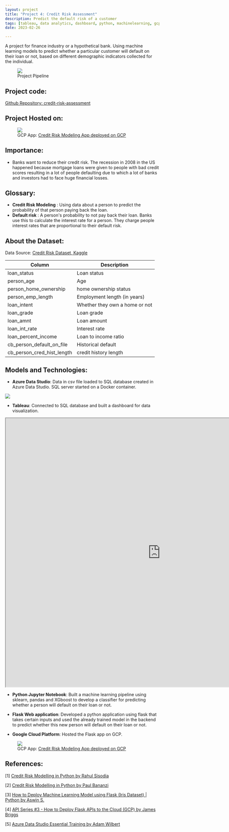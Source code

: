 ```yaml
---
layout: project
title: "Project 4: Credit Risk Assessment"
description: Predict the default risk of a customer
tags: [tableau, data analytics, dashboard, python, machinelearning, gcp, azure, flask, creditriskassessment]
date: 2023-02-26

---
```


A project for finance industry or a hypothetical bank. Using machine learning models to predict whether a particular customer will default on their loan or not, based on different demographic indicators collected for the individual.

<figure>
    <img src="{{site.baseurl}}/assets/project_pipeline.jpeg">
    <figcaption>Project Pipeline</figcaption>
</figure>   

## Project code: 
<a href="https://github.com/hadiahameed/credit-risk-assessment">Github Repository: credit-risk-assessment</a>

## Project Hosted on: 

<figure>
    <img src="{{site.baseurl}}/assets/gcp.png">
    <figcaption>GCP App: <a href="https://rich-implement-381517.ue.r.appspot.com/">Credit Risk Modeling App deployed on GCP</a></figcaption>
</figure>  


## Importance:
- Banks want to reduce their credit risk. The recession in 2008 in the US happened because mortgage loans were given to people with bad credit scores resulting in a lot of people defaulting due to which a lot of banks and investors had to face huge financial losses.

## Glossary:

- **Credit Risk Modeling** : Using data about a person to predict the probability of that person paying back the loan.
- **Default risk** : A person's probability to not pay back their loan. Banks use this to calculate the interest rate for a person. They charge people interest rates that are proportional to their default risk.

## About the Dataset:

Data Source: <a href="https://www.kaggle.com/datasets/laotse/credit-risk-dataset"> Credit Risk Dataset, Kaggle</a> 

| Column | Description |
| --- | --- |
| loan_status | Loan status | 0 is non default 1 is default |
| person_age | Age | numerical |
| person_home_ownership | home ownership status  | RENT, MORTGAGE, OWN, OTHER |
| person_emp_length | Employment length (in years) | numerical |
| loan_intent | Whether they own a home or not  | PERSONAL, EDUCATION, MEDICAL, VENTURE, HOMEIMPROVEMENT, DEBTCONSOLIDATION |
| loan_grade | Loan grade | 'D', 'B', 'C', 'A', 'E', 'F', 'G' |
| loan_amnt | Loan amount| numerical |
| loan_int_rate | Interest rate | numerical |
| loan_percent_income | Loan to income ratio | numerical |
| cb_person_default_on_file | Historical default | 'Y', 'N'|
| cb_person_cred_hist_length | credit history length | numerical |

## Models and Technologies:

- **Azure Data Studio**: Data in csv file loaded to SQL database created in Azure Data Studio. SQL server started on a Docker container.
<img src="{{site.baseurl}}/assets/azure_data.png">

- **Tableau**: Connected to SQL database and built a dashboard for data visualization.
<iframe src="https://public.tableau.com/views/Tableau_workbook_16772951701900/Dashboard1?:language=en-US&publish=yes&:display_count=n&:origin=viz_share_link:showVizHome=no&:embed=true"
 width="1010px" height="880px"></iframe>

- **Python Jupyter Notebook**: Built a machine learning pipeline using sklearn, pandas and XGboost to develop a classifier for predicting whether a person will default on their loan or not.

- **Flask Web application**: Developed a python application using flask that takes certain inputs and used the already trained model in the backend to predict whether this new person will default on their loan or not.

- **Google Cloud Platform**: Hosted the Flask app on GCP.
<figure>
    <img src="{{site.baseurl}}/assets/gcp.png">
    <figcaption>GCP App: <a href="https://rich-implement-381517.ue.r.appspot.com/">Credit Risk Modeling App deployed on GCP</a></figcaption>
</figure>  
 

## References:

[1] [Credit Risk Modelling in Python by Rahul Sisodia](https://medium.com/mlearning-ai/credit-risk-modelling-in-python-7b21a0b794b1
)  

[2] [Credit Risk Modelling in Python by Paul Bananzi](https://medium.com/analytics-vidhya/credit-risk-modelling-in-python-3ab4b00f6505
)  

[3] [How to Deploy Machine Learning Model using Flask (Iris Dataset) | Python by Aswin S.](https://www.youtube.com/watch?v=2LqrfEzuIMk
)  

[4] [API Series #3 - How to Deploy Flask APIs to the Cloud (GCP) by James Briggs](https://www.youtube.com/watch?v=3fsIcMgUOY8&t=72s
)   

[5] [Azure Data Studio Essential Training by Adam Wilbert](https://www.linkedin.com/learning/azure-data-studio-essential-training-15050110/restore-a-backup?u=0
)   


